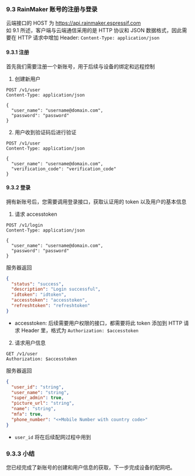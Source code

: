 ### 9.3 RainMaker 账号的注册与登录
云端接口的 HOST 为 https://api.rainmaker.espressif.com    
如 9.1 所述，客户端与云端通信采用的是 HTTP 协议和 JSON 数据格式，因此需要在 HTTP 请求中增加 Header: `Content-Type: application/json`    

#### 9.3.1 注册
首先我们需要注册一个新账号，用于后续与设备的绑定和远程控制

1. 创建新用户
```http
POST /v1/user
Content-Type: application/json

{
  "user_name": "username@domain.com",
  "password": "password"
}
```
2. 用户收到验证码后进行验证
```http
POST /v1/user
Content-Type: application/json

{
  "user_name": "username@domain.com",
  "verification_code": "verification_code"
}
```

#### 9.3.2 登录
拥有新账号后，您需要调用登录接口，获取认证用的 token 以及用户的基本信息

1. 请求 accesstoken
```http
POST /v1/login
Content-Type: application/json

{
  "user_name": "username@domain.com",
  "password": "password"
}
```
服务器返回
```json
{
  "status": "success",
  "description": "Login successful",
  "idtoken": "idtoken",
  "accesstoken": "accesstoken",
  "refreshtoken": "refreshtoken"
}
```
- accesstoken: 后续需要用户权限的接口，都需要将此 token 添加到 HTTP 请求 Header 里，格式为 `Authorization: $accesstoken`

2. 请求用户信息
```http
GET /v1/user
Authorization: $accesstoken
```
服务器返回
```json
{
  "user_id": "string",
  "user_name": "string",
  "super_admin": true,
  "picture_url": "string",
  "name": "string",
  "mfa": true,
  "phone_number": "<+Mobile Number with country code>"
}
```
- `user_id` 将在后续配网过程中用到

### 9.3.3 小结
您已经完成了新账号的创建和用户信息的获取，下一步完成设备的配网吧。